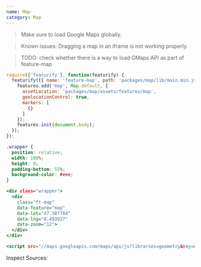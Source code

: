 ```yaml
---
name: Map
category: Map
---
```


>Make sure to load Google Maps globally.

>Known issues:
Dragging a map in an iframe is not working properly.

>TODO:
check whether there is a way to load GMaps API as part of feature-map

```types.js
require(['featurify'], function(featurify) {
  featurify([{ name: 'feature-map', path: 'packages/map/lib/main.min.js' }, 'base', 'base.features'], function(Map, base, features) {
    features.add('map', Map.default, {
      assetLocation: 'packages/map/assets/features/map',
      geolocationControl: true,
      markers: [
        {}
      ]
    });
    features.init(document.body);
  });
});
```
```types.css
.wrapper {
  position: relative;
  width: 100%;
  height: 0;
  padding-bottom: 55%;
  background-color: #eee;
}
```
```types.html
<div class="wrapper">
  <div
    class="ft-map"
    data-feature="map"
    data-lat="47.387784"
    data-lng="8.493927"
    data-zoom="12">
  </div>
</div>

<script src="//maps.googleapis.com/maps/api/js?libraries=geometry&key=AIzaSyD_27eTKOf63j7sodMSaoY2dJ7rxl2vCSM"></script>
```

Inspect Sources:
```src:../src/index.js
```
```src:../src/style.scss
```
```types:../lib/style.css hidden
```
